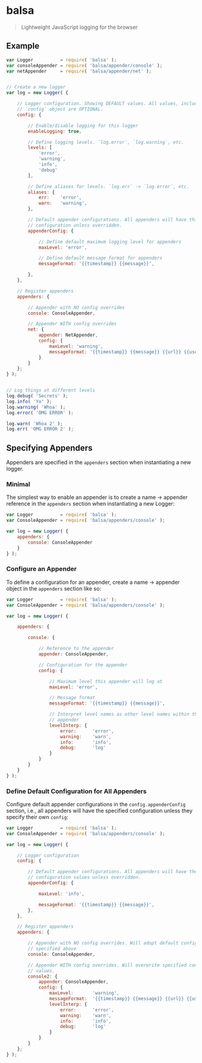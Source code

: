 # balsa

> Lightweight JavaScript logging for the browser


Example
-------

```js
var Logger          = require( 'balsa' );
var consoleAppender = require( 'balsa/appender/console' );
var netAppender     = require( 'balsa/appender/net' );


// Create a new logger
var log = new Logger( {

    // Logger configuration. Showing DEFAULT values. All values, including the
    // `config` object are OPTIONAL.
    config: {

        // Enable/disable logging for this logger
        enableLogging: true,

        // Define logging levels. `log.error`, `log.warning`, etc.
        levels: [
            'error',
            'warning',
            'info',
            'debug'
        ],

        // Define aliases for levels. `log.err` -> `log.error`, etc.
        aliases: {
            err:    'error',
            warn:   'warning',
        },

        // Default appender configurations. All appenders will have this
        // configuration unless overridden.
        appenderConfig: {

            // Define default maximum logging level for appenders
            maxLevel: 'error',

            // Define default message format for appenders
            messageFormat: '{{timestamp}} {{message}}',

        },
    },

    // Register appenders
    appenders: {

        // Appender with NO config overrides
        console: ConsoleAppender,

        // Appender WITH config overrides
        net: {
            appender: NetAppender,
            config: {
                maxLevel: 'warning',
                messageFormat: '{{timestamp}} {{message}} {{url}} {{userAgent}}'
            }
        }
    };
} );


// Log things at different levels
log.debug( 'Secrets' );
log.info( 'Yo' );
log.warning( 'Whoa' );
log.error( 'OMG ERROR' );

log.warn( 'Whoa 2' );
log.err( 'OMG ERROR 2' );

```


Specifying Appenders
--------------------

Appenders are specified in the `appenders` section when instantiating a new
logger.

### Minimal

The simplest way to enable an appender is to create a name -> appender
reference in the `appenders` section when instantiating a new Logger:

```js
var Logger          = require( 'balsa' );
var ConsoleAppender = require( 'balsa/appenders/console' );

var log = new Logger( {
    appenders: {
        console: ConsoleAppender
    }
} );
```

### Configure an Appender

To define a configuration for an appender, create a name -> appender object
in the `appenders` section like so:

```js
var Logger          = require( 'balsa' );
var ConsoleAppender = require( 'balsa/appenders/console' );

var log = new Logger( {

    appenders: {

        console: {

            // Reference to the appender
            appender: ConsoleAppender,

            // Configuration for the appender
            config: {

                // Maximum level this appender will log at
                maxLevel: 'error',

                // Message format
                messageFormat: '{{timestamp}} {{message}}',

                // Interpret level names as other level names within this
                // appender
                levelInterp: {
                    error:      'error',
                    warning:    'warn',
                    info:       'info',
                    debug:      'log'
                }
            }
        }
    }
} );
```

### Define Default Configuration for All Appenders

Configure default appender configurations in the `config.appenderConfig`
section, i.e., all appenders will have the specified configuration unless they
specify their own `config`:

```js
var Logger          = require( 'balsa' );
var ConsoleAppender = require( 'balsa/appenders/console' );

var log = new Logger( {

    // Logger configuration
    config: {

        // Default appender configurations. All appenders will have these
        // configuration values unless overridden.
        appenderConfig: {

            maxLevel: 'info',

            messageFormat: '{{timestamp}} {{message}}',
        },
    },

    // Register appenders
    appenders: {

        // Appender with NO config overrides. Will adopt default configuration
        // specified above
        console: ConsoleAppender,

        // Appender WITH config overrides. Will overwrite specified config
        // values.
        console2: {
            appender: ConsoleAppender,
            config: {
                maxLevel:       'warning',
                messageFormat:  '{{timestamp}} {{message}} {{url}} {{userAgent}}',
                levelInterp: {
                    error:      'error',
                    warning:    'warn',
                    info:       'info',
                    debug:      'log'
                }
            }
        }
    };
} );

